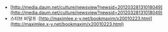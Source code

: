 - [http://media.daum.net/culture/newsview?newsid=20120328131018049](http://media.daum.net/culture/newsview?newsid=20120328131018049)
- 스티브 비덜프 :[http://maximlee.x-y.net/bookmaxim/x20010223.html](http://maximlee.x-y.net/bookmaxim/x20010223.html)
